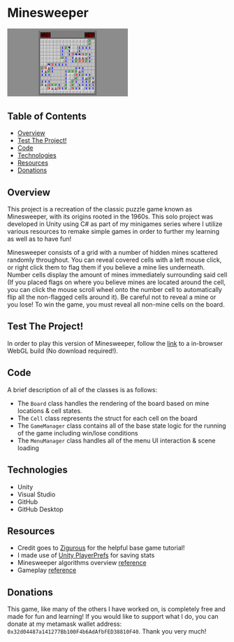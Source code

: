 # Minesweeper
<img width="276.48" height="155.52" src="https://github.com/SergeiBak/PersonalWebsite/blob/master/images/Minesweeper.png?raw=true">

## Table of Contents
* [Overview](#Overview)
* [Test The Project!](#test-the-project)
* [Code](#Code)
* [Technologies](#Technologies)
* [Resources](#Resources)
* [Donations](#Donations)

## Overview
This project is a recreation of the classic puzzle game known as Minesweeper, with its origins rooted in the 1960s. This solo project was developed in Unity using C# as part of my minigames series where I utilize various resources to remake simple games in order to further my learning as well as to have fun!   

Minesweeper consists of a grid with a number of hidden mines scattered randomly throughout. You can reveal covered cells with a left mouse click, or right click them to flag them if you believe a mine lies underneath. Number cells display the amount of mines immediately surrounding said cell (If you placed flags on where you believe mines are located around the cell, you can click the mouse scroll wheel onto the number cell to automatically flip all the non-flagged cells around it). Be careful not to reveal a mine or you lose! To win the game, you must reveal all non-mine cells on the board.

## Test The Project!
In order to play this version of Minesweeper, follow the [link](https://sergeibak.github.io/PersonalWebsite/Minesweeper.html) to a in-browser WebGL build (No download required!).

## Code
A brief description of all of the classes is as follows:
- The `Board` class handles the rendering of the board based on mine locations & cell states.
- The `Cell` class represents the struct for each cell on the board
- The `GameManager` class contains all of the base state logic for the running of the game including win/lose conditions
- The `MenuManager` class handles all of the menu UI interaction & scene loading

## Technologies
- Unity
- Visual Studio
- GitHub
- GitHub Desktop

## Resources
- Credit goes to [Zigurous](https://www.youtube.com/channel/UCyaKsKqYTghxgAqywfefAzg) for the helpful base game tutorial!
- I made use of [Unity PlayerPrefs](https://docs.unity3d.com/ScriptReference/PlayerPrefs.html) for saving stats
- Minesweeper algorithms overview [reference](https://dash.harvard.edu/bitstream/handle/1/14398552/BECERRA-SENIORTHESIS-2015.pdf)
- Gameplay [reference](https://minesweeperonline.com/)

## Donations
This game, like many of the others I have worked on, is completely free and made for fun and learning! If you would like to support what I do, you can donate at my metamask wallet address: ```0x32d04487a141277Bb100F4b6AdAfbFED38810F40```. Thank you very much!
